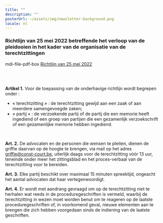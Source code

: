 ```yaml
---
title: ""
description: ""
posterUrl: ~/assets/img/newsletter-background.png
locale: nl
---
```


### Richtlijn van 25 mei 2022 betreffende het verloop van de pleidooien in het kader van de organisatie van de terechtzittingen

<v-icon color="#C90304">mdi-file-pdf-box</v-icon>
 [Richtlijn van 25 mei 2022](https://www.const-court.be/public/base/nl/richtlijn-pleidooien-terechtzittingen.pdf)

<br/>
<br/>

**Artikel 1.**  Voor de toepassing van de onderhavige richtlijn wordt begrepen onder :

-	« terechtzitting » : de terechtzitting gewijd aan een zaak of aan meerdere samengevoegde zaken;
-	« partij » : de verzoekende partij of de partij die een memorie heeft ingediend of een groep van partijen die een gezamenlijk verzoekschrift of een gezamenlijke memorie hebben ingediend.

<br/>

**Art. 2.**  De advocaten en de personen die wensen te pleiten, dienen de griffie daarvan op de hoogte te brengen, via mail op het adres griffie@const-court.be, uiterlijk daags voor de terechtzitting vóór 13 uur, teneinde onder meer het zittingsblad en het proces-verbaal van de terechtzitting voor te bereiden.

**Art. 3.**  Elke partij beschikt over maximaal 15 minuten spreektijd, ongeacht het aantal advocaten dat haar vertegenwoordigt.

**Art. 4.**  Er wordt met aandrang gevraagd om op de terechtzitting niet te herhalen wat reeds in de proceduregeschriften is vermeld, waarbij de terechtzitting in wezen moet worden benut om te reageren op de laatste proceduregeschriften of, in voorkomend geval, nieuwe elementen aan te brengen die zich hebben voorgedaan sinds de indiening van de laatste geschriften.
